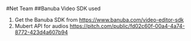 #Net Team
##Banuba Video SDK used
1. Get the Banuba SDK from https://www.banuba.com/video-editor-sdk
2. Mubert API for audios https://pitch.com/public/fd02c60f-00a4-4a74-8772-423d4a607b94
